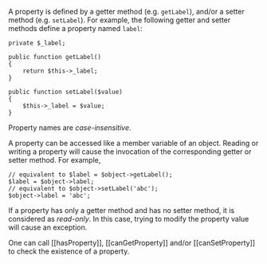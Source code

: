A property is defined by a getter method (e.g. `getLabel`), and/or a setter method (e.g. `setLabel`). For example,
the following getter and setter methods define a property named `label`:

~~~
private $_label;

public function getLabel()
{
    return $this->_label;
}

public function setLabel($value)
{
    $this->_label = $value;
}
~~~

Property names are *case-insensitive*.

A property can be accessed like a member variable of an object. Reading or writing a property will cause the invocation
of the corresponding getter or setter method. For example,

~~~
// equivalent to $label = $object->getLabel();
$label = $object->label;
// equivalent to $object->setLabel('abc');
$object->label = 'abc';
~~~

If a property has only a getter method and has no setter method, it is considered as *read-only*. In this case, trying
to modify the property value will cause an exception.

One can call [[hasProperty]], [[canGetProperty]] and/or [[canSetProperty]] to check the existence of a property.
